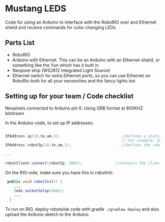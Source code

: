 # Mustang LEDS #

Code for using an Arduino to interface with the RoboRIO over and Ethernet shield and receive commands for color changing LEDs

## Parts List

* RoboRIO
* Arduino with Ethernet. This can be an Arduino with an Ethernet shield, or something like the Yun which has it built in
* Neopixel strip (WS2812 Integrated Light Source)
* Ethernet switch for extra Ethernet ports, so you can use Ethernet on RoboRio both for all your necessities and the fancy lights too

## Setting up for your team / Code checklist

Neopixels connected to Arduino pin 6. Using GRB format at 800KHZ bitstream

In the Arduino code, to set up IP addresses: 

```cpp

IPAddress ip(10,te,am,3);                            //Defines a static IP for the Arduino/Ethernet Shield.
                                                     // For example: 10,6,70 for ours
IPAddress robotIp(10,te,am,2);                       //Defines the robot's IP

...
    
robotClient.connect(robotIp, 5801);               //Connects the client instance to the robot's socket at 5801;
```

On the RIO-side, make sure you have this in robotInit:

```java
 public void robotInit() {
    ...
    leds.socketSetup(5801);
    ...
  }
```

To run on RIO, deploy robotside code with gradle `./gradlew deploy` and also upload the Arduino sketch to the Arduino.
